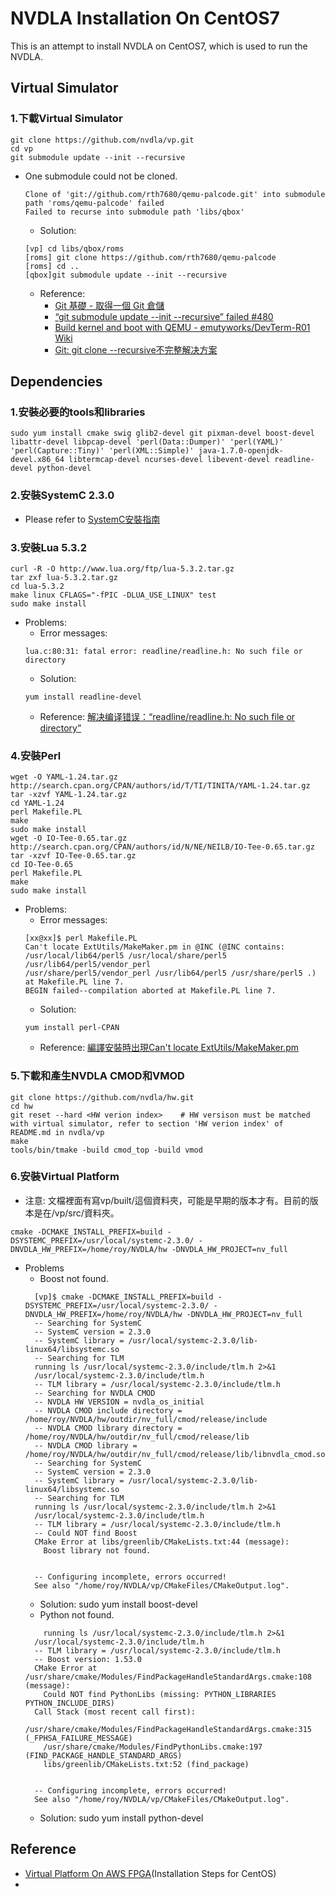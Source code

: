 # NVDLA Installation On CentOS7
This is an attempt to install NVDLA on CentOS7, which is used to run the NVDLA. 
## Virtual Simulator
### 1.下載Virtual Simulator
```
git clone https://github.com/nvdla/vp.git
cd vp
git submodule update --init --recursive
```
* One submodule could not be cloned.
  ```
  Clone of 'git://github.com/rth7680/qemu-palcode.git' into submodule path 'roms/qemu-palcode' failed
  Failed to recurse into submodule path 'libs/qbox'
  ```
  * Solution: 
  ```
  [vp] cd libs/qbox/roms
  [roms] git clone https://github.com/rth7680/qemu-palcode
  [roms] cd ..
  [qbox]git submodule update --init --recursive
  ```
  * Reference:
    * [Git 基礎 - 取得一個 Git 倉儲](https://git-scm.com/book/zh-tw/v2/Git-%E5%9F%BA%E7%A4%8E-%E5%8F%96%E5%BE%97%E4%B8%80%E5%80%8B-Git-%E5%80%89%E5%84%B2)
    * [“git submodule update --init --recursive” failed #480](https://github.com/riscv-collab/riscv-gnu-toolchain/issues/480)
    * [Build kernel and boot with QEMU - emutyworks/DevTerm-R01 Wiki](https://github-wiki-see.page/m/emutyworks/DevTerm-R01/wiki/Build-kernel-and-boot-with-QEMU)
    * [Git: git clone --recursive不完整解决方案](https://blog.csdn.net/felaim/article/details/105690980)

## Dependencies
### 1.安裝必要的tools和libraries
```
sudo yum install cmake swig glib2-devel git pixman-devel boost-devel libattr-devel libpcap-devel 'perl(Data::Dumper)' 'perl(YAML)' 'perl(Capture::Tiny)' 'perl(XML::Simple)' java-1.7.0-openjdk-devel.x86_64 libtermcap-devel ncurses-devel libevent-devel readline-devel python-devel
```
### 2.安裝SystemC 2.3.0
* Please refer to [SystemC安裝指南](https://github.com/Roy-Tsai-myaccount/Tutorials/blob/main/%E3%80%90Installation%E3%80%91SystemC.md)
### 3.安裝Lua 5.3.2
```
curl -R -O http://www.lua.org/ftp/lua-5.3.2.tar.gz
tar zxf lua-5.3.2.tar.gz
cd lua-5.3.2
make linux CFLAGS="-fPIC -DLUA_USE_LINUX" test
sudo make install
```
* Problems:
  * Error messages:  
  ```
  lua.c:80:31: fatal error: readline/readline.h: No such file or directory
  ```
  * Solution:
  ```
  yum install readline-devel
  ```
  * Reference: [解决编译错误：“readline/readline.h: No such file or directory”](https://nanxiao.me/readline-readline-h-no-such-file-or-directory/)
  
### 4.安裝Perl
```
wget -O YAML-1.24.tar.gz http://search.cpan.org/CPAN/authors/id/T/TI/TINITA/YAML-1.24.tar.gz
tar -xzvf YAML-1.24.tar.gz
cd YAML-1.24
perl Makefile.PL
make
sudo make install
wget -O IO-Tee-0.65.tar.gz http://search.cpan.org/CPAN/authors/id/N/NE/NEILB/IO-Tee-0.65.tar.gz
tar -xzvf IO-Tee-0.65.tar.gz
cd IO-Tee-0.65
perl Makefile.PL
make
sudo make install
```
* Problems:
  * Error messages:
  ```
  [xx@xx]$ perl Makefile.PL
  Can't locate ExtUtils/MakeMaker.pm in @INC (@INC contains: /usr/local/lib64/perl5 /usr/local/share/perl5  /usr/lib64/perl5/vendor_perl 
  /usr/share/perl5/vendor_perl /usr/lib64/perl5 /usr/share/perl5 .) at Makefile.PL line 7.
  BEGIN failed--compilation aborted at Makefile.PL line 7.
  ```
  * Solution: 
  ```
  yum install perl-CPAN
  ```
  * Reference: [編譯安裝時出現Can't locate ExtUtils/MakeMaker.pm](https://blog.xuite.net/tailsice/twblog/204924951-%E7%B7%A8%E8%AD%AF%E5%AE%89%E8%A3%9D%E6%99%82%E5%87%BA%E7%8F%BECan't+locate+ExtUtils%2FMakeMaker.pm#)


### 5.下載和產生NVDLA CMOD和VMOD
```
git clone https://github.com/nvdla/hw.git
cd hw
git reset --hard <HW verion index>    # HW versison must be matched with virtual simulator, refer to section 'HW verion index' of README.md in nvdla/vp
make
tools/bin/tmake -build cmod_top -build vmod
```

### 6.安裝Virtual Platform
* 注意: 文檔裡面有寫vp/built/這個資料夾，可能是早期的版本才有。目前的版本是在/vp/src/資料夾。
```
cmake -DCMAKE_INSTALL_PREFIX=build -DSYSTEMC_PREFIX=/usr/local/systemc-2.3.0/ -DNVDLA_HW_PREFIX=/home/roy/NVDLA/hw -DNVDLA_HW_PROJECT=nv_full

```
* Problems
  * Boost not found.
  ```
    [vp]$ cmake -DCMAKE_INSTALL_PREFIX=build -DSYSTEMC_PREFIX=/usr/local/systemc-2.3.0/ -DNVDLA_HW_PREFIX=/home/roy/NVDLA/hw -DNVDLA_HW_PROJECT=nv_full
    -- Searching for SystemC
    -- SystemC version = 2.3.0
    -- SystemC library = /usr/local/systemc-2.3.0/lib-linux64/libsystemc.so
    -- Searching for TLM
    running ls /usr/local/systemc-2.3.0/include/tlm.h 2>&1
    /usr/local/systemc-2.3.0/include/tlm.h
    -- TLM library = /usr/local/systemc-2.3.0/include/tlm.h
    -- Searching for NVDLA CMOD
    -- NVDLA HW VERSION = nvdla_os_initial
    -- NVDLA CMOD include directory = /home/roy/NVDLA/hw/outdir/nv_full/cmod/release/include
    -- NVDLA CMOD library directory = /home/roy/NVDLA/hw/outdir/nv_full/cmod/release/lib
    -- NVDLA CMOD library = /home/roy/NVDLA/hw/outdir/nv_full/cmod/release/lib/libnvdla_cmod.so
    -- Searching for SystemC
    -- SystemC version = 2.3.0
    -- SystemC library = /usr/local/systemc-2.3.0/lib-linux64/libsystemc.so
    -- Searching for TLM
    running ls /usr/local/systemc-2.3.0/include/tlm.h 2>&1
    /usr/local/systemc-2.3.0/include/tlm.h
    -- TLM library = /usr/local/systemc-2.3.0/include/tlm.h
    -- Could NOT find Boost
    CMake Error at libs/greenlib/CMakeLists.txt:44 (message):
      Boost library not found.
      
      
    -- Configuring incomplete, errors occurred!
    See also "/home/roy/NVDLA/vp/CMakeFiles/CMakeOutput.log".
  ```
  * Solution:  sudo yum install boost-devel
  * Python not found.
  ```
      running ls /usr/local/systemc-2.3.0/include/tlm.h 2>&1
    /usr/local/systemc-2.3.0/include/tlm.h
    -- TLM library = /usr/local/systemc-2.3.0/include/tlm.h
    -- Boost version: 1.53.0
    CMake Error at /usr/share/cmake/Modules/FindPackageHandleStandardArgs.cmake:108 (message):
      Could NOT find PythonLibs (missing: PYTHON_LIBRARIES PYTHON_INCLUDE_DIRS)
    Call Stack (most recent call first):
      /usr/share/cmake/Modules/FindPackageHandleStandardArgs.cmake:315 (_FPHSA_FAILURE_MESSAGE)
      /usr/share/cmake/Modules/FindPythonLibs.cmake:197 (FIND_PACKAGE_HANDLE_STANDARD_ARGS)
      libs/greenlib/CMakeLists.txt:52 (find_package)


    -- Configuring incomplete, errors occurred!
    See also "/home/roy/NVDLA/vp/CMakeFiles/CMakeOutput.log".
  ```
  * Solution: sudo yum install python-devel

## Reference 
* [Virtual Platform On AWS FPGA](http://nvdla.org/vp_fpga.html)(Installation Steps for CentOS)
* 











